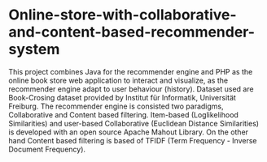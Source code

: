 # Online-store-with-collaborative-and-content-based-recommender-system
This project combines Java for the recommender engine and PHP as the online book store web application to interact and visualize, as the
recommender engine adapt to user behaviour (history). Dataset used are Book-Crosing dataset provided by Institut für Informatik,
Universität Freiburg.  The recommender engine is consisted two paradigms, Collaborative and Content based filtering. Item-based 
(Loglikelihood Similarities) and user-based Collaborative (Euclidean Distance Similarities) is developed with an open source Apache Mahout 
Library. On the other hand Content based filtering is based of TFIDF (Term Frequency - Inverse Document Frequency).
